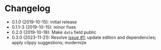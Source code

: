 # Changelog

* 0.1.0 (2019-10-15): initial release
* 0.1.1-3 (2019-10-15): minor fixes
* 0.2.0 (2019-10-18): Make `data` field public
* 0.3.0 (2023-11-21): Resolve [issue #1]; update edition and dependencies; apply
  clippy suggestions; modernize

[issue #1]: https://github.com/qtfkwk/merge-yaml-hash/issues/1

